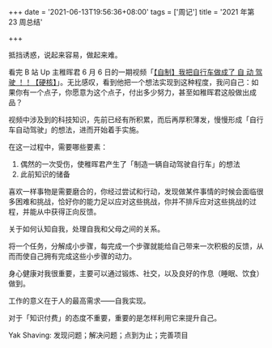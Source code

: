 +++
date = '2021-06-13T19:56:36+08:00'
tags = ['周记']
title = '2021 年第 23 周总结'

+++

抵挡诱惑，说起来容易，做起来难。

看完 B 站 Up 主稚晖君 6 月 6 日的一期视频「[【自制】我把自行车做成了 自 动 驾 驶 ！！【硬核】](https://www.bilibili.com/video/BV1fV411x72a)」。无比感叹，看到他把一个想法实现到这种程度，我问自己：如果你有一个点子，你愿意为这个点子，付出多少努力，甚至如稚晖君这般做出成品？

视频中涉及到的科技知识，先前已经有所积累，而后再厚积薄发，慢慢形成「自行车自动驾驶」的想法，进而开始着手实施。

在这一过程中，需要哪些要素：

1. 偶然的一次受伤，使稚晖君产生了「制造一辆自动驾驶自行车」的想法
2. 此前知识的储备

喜欢一样事物是需要磨合的，你经过尝试和行动，发现做某件事情的时候会面临很多困难和挑战，恰好你的能力足以应对这些挑战，你并不排斥应对这些挑战的过程，并能从中获得正向反馈。

关于如何认知自我，处理自我和父母之间的关系。

将一个任务，分解成小步骤，每完成一个步骤就能给自己带来一次积极的反馈，从而而使自己拥有完成这些小步骤的动力。

身心健康对我很重要，主要可以通过锻炼、社交，以及良好的作息（睡眠、饮食）做到。

工作的意义在于人的最高需求——自我实现。

对于「知识付费」的态度不重要，重要的是怎样利用它来提升自己。

Yak Shaving: 发现问题；解决问题；点到为止；完善项目
